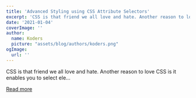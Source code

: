 ```yaml
---
title: 'Advanced Styling using CSS Attribute Selectors'
excerpt: 'CSS is that friend we all love and hate. Another reason to love CSS is it enables you to select ele...'
date: '2021-01-04'
coverImage: ''
author:
  name: Koders
  picture: "assets/blog/authors/koders.png"
ogImage:
  url: ''
---
```


CSS is that friend we all love and hate. Another reason to love CSS is it enables you to select ele...

[Read more](https://dev.to/lindaojo/advanced-styling-using-css-attribute-selectors-2pkh)
